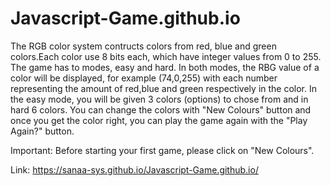 # Javascript-Game.github.io

The RGB color system contructs colors from red, blue and green colors.Each color use 8 bits each, which have integer values from 0 to 255.
The game has to modes, easy and hard. In both modes, the RBG value of a color will be displayed, for example (74,0,255) with each number
representing the amount of red,blue and green respectively in the color. In the easy mode, you will be given 3 colors (options) to chose 
from and in hard 6 colors. You can change the colors with "New Colours" button and once you get the color right, you can play the game again
with the "Play Again?" button.

Important: Before starting your first game, please click on "New Colours".

Link: https://sanaa-sys.github.io/Javascript-Game.github.io/
